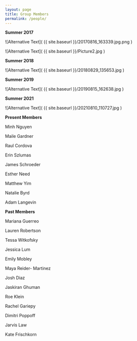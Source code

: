 ```yaml
---
layout: page
title: Group Members
permalink: /people/
---
```

**Summer 2017**

![Alternative Text]( {{ site.baseurl }}/20170816_163339.jpg.png )

![Alternative Text]( {{ site.baseurl }}/Picture2.jpg )

**Summer 2018**

![Alternative Text]( {{ site.baseurl }}/20180829_135653.jpg )

**Summer 2019**

![Alternative Text]( {{ site.baseurl }}/20190815_162638.jpg )


**Summer 2021**

![Alternative Text]( {{ site.baseurl }}/20210810_110727.jpg )

**Present  Members**

Minh Nguyen

Maile Gardner

Raul Cordova

Erin Szlumas

James Schroeder

Esther Need

Matthew Yim

Natalie Byrd

Adam Langevin


**Past Members**

Mariana Guerreo

Lauren Robertson

Tessa Witkofsky

Jessica Lum

Emily Mobley

Maya Reider- Martinez

Josh Diaz

Jaskiran Ghuman

Roe Klein

Rachel Gariepy

Dimitri Poppoff

Jarvis Law

Kate Frischkorn 
